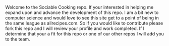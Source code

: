 Welcome to the Sociable Cooking repo. If your interested in helping me expand upon and advance the development of this repo. I am a bit new to computer science and would love to see this site get to a point of being in the same league as allrecipes.com. So if you would like to contribute please fork this repo and I will review your profile and work completed. If I determine that your a fit for this repo or one of our other repos I will add you to the team.
